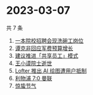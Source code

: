 # 2023-03-07

共 7 条

<!-- BEGIN -->
<!-- 最后更新时间 Tue Mar 07 2023 12:09:49 GMT+0800 (China Standard Time) -->

1. [一本院校招聘会现洗碗工岗位](https://www.zhihu.com/search?q=%E4%B8%80%E6%9C%AC%E9%99%A2%E6%A0%A1%E6%8B%9B%E8%81%98%E4%BC%9A%E7%8E%B0%E6%B4%97%E7%A2%97%E5%B7%A5%E5%B2%97%E4%BD%8D)
1. [谭克非回应军费预算增长](https://www.zhihu.com/search?q=%E8%B0%AD%E5%85%8B%E9%9D%9E%E5%9B%9E%E5%BA%94%E5%86%9B%E8%B4%B9%E9%A2%84%E7%AE%97%E5%A2%9E%E9%95%BF)
1. [建议推进「共享员工」模式](https://www.zhihu.com/search?q=%E5%BB%BA%E8%AE%AE%E6%8E%A8%E8%BF%9B%E3%80%8C%E5%85%B1%E4%BA%AB%E5%91%98%E5%B7%A5%E3%80%8D%E6%A8%A1%E5%BC%8F)
1. [王小谟院士逝世](https://www.zhihu.com/search?q=%E7%8E%8B%E5%B0%8F%E8%B0%9F%E9%99%A2%E5%A3%AB%E9%80%9D%E4%B8%96)
1. [Lofter 推出 AI 绘图遭用户抵制](https://www.zhihu.com/search?q=Lofter%20%E6%8E%A8%E5%87%BA%20AI%20%E7%BB%98%E5%9B%BE%E9%81%AD%E7%94%A8%E6%88%B7%E6%8A%B5%E5%88%B6)
1. [利物浦 7:0 曼联](https://www.zhihu.com/search?q=%E5%88%A9%E7%89%A9%E6%B5%A6%207%3A0%20%E6%9B%BC%E8%81%94)
1. [惊蛰节气](https://www.zhihu.com/search?q=%E6%83%8A%E8%9B%B0%E8%8A%82%E6%B0%94)

<!-- END -->
